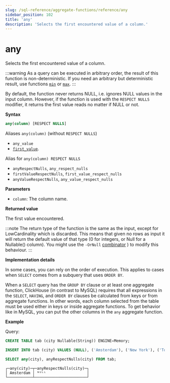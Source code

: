 ```yaml
---
slug: /sql-reference/aggregate-functions/reference/any
sidebar_position: 102
title: 'any'
description: 'Selects the first encountered value of a column.'
---
```


# any

Selects the first encountered value of a column.

:::warning
As a query can be executed in arbitrary order, the result of this function is non-deterministic.
If you need an arbitrary but deterministic result, use functions [`min`](../reference/min.md) or [`max`](../reference/max.md).
:::

By default, the function never returns NULL, i.e. ignores NULL values in the input column.
However, if the function is used with the `RESPECT NULLS` modifier, it returns the first value reads no matter if NULL or not.

**Syntax**

```sql
any(column) [RESPECT NULLS]
```

Aliases `any(column)` (without `RESPECT NULLS`)
- `any_value`
- [`first_value`](../reference/first_value.md).

Alias for `any(column) RESPECT NULLS`
- `anyRespectNulls`, `any_respect_nulls`
- `firstValueRespectNulls`, `first_value_respect_nulls`
- `anyValueRespectNulls`, `any_value_respect_nulls`

**Parameters**
- `column`: The column name.

**Returned value**

The first value encountered.

:::note
The return type of the function is the same as the input, except for LowCardinality which is discarded.
This means that given no rows as input it will return the default value of that type (0 for integers, or Null for a Nullable() column).
You might use the `-OrNull` [combinator](../../../sql-reference/aggregate-functions/combinators.md) ) to modify this behaviour.
:::

**Implementation details**

In some cases, you can rely on the order of execution.
This applies to cases when `SELECT` comes from a subquery that uses `ORDER BY`.

When a `SELECT` query has the `GROUP BY` clause or at least one aggregate function, ClickHouse (in contrast to MySQL) requires that all expressions in the `SELECT`, `HAVING`, and `ORDER BY` clauses be calculated from keys or from aggregate functions.
In other words, each column selected from the table must be used either in keys or inside aggregate functions.
To get behavior like in MySQL, you can put the other columns in the `any` aggregate function.

**Example**

Query:

```sql
CREATE TABLE tab (city Nullable(String)) ENGINE=Memory;

INSERT INTO tab (city) VALUES (NULL), ('Amsterdam'), ('New York'), ('Tokyo'), ('Valencia'), (NULL);

SELECT any(city), anyRespectNulls(city) FROM tab;
```

```response
┌─any(city)─┬─anyRespectNulls(city)─┐
│ Amsterdam │ ᴺᵁᴸᴸ                  │
└───────────┴───────────────────────┘
```